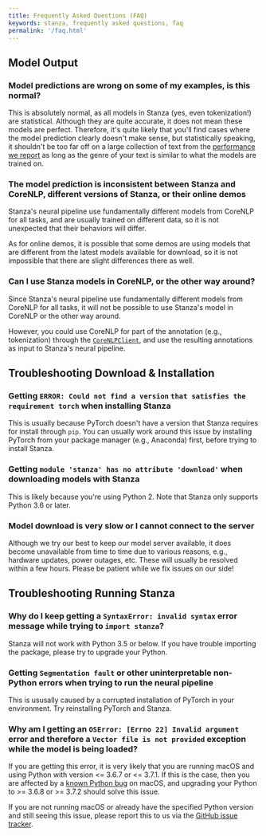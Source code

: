 ```yaml
---
title: Frequently Asked Questions (FAQ)
keywords: stanza, frequently asked questions, faq
permalink: '/faq.html'
---
```


## Model Output

### Model predictions are wrong on some of my examples, is this normal?

This is absolutely normal, as all models in Stanza (yes, even tokenization!) are statistical. Although they are quite accurate, it does not mean these models are perfect. Therefore, it's quite likely that you'll find cases where the model prediction clearly doesn't make sense, but statistically speaking, it shouldn't be too far off on a large collection of text from the [performance we report](performance.md) as long as the genre of your text is similar to what the models are trained on.

### The model prediction is inconsistent between Stanza and CoreNLP, different versions of Stanza, or their online demos

Stanza's neural pipeline use fundamentally different models from CoreNLP for all tasks, and are usually trained on different data, so it is not unexpected that their behaviors will differ.

As for online demos, it is possible that some demos are using models that are different from the latest models available for download, so it is not impossible that there are slight differences there as well.

### Can I use Stanza models in CoreNLP, or the other way around?

Since Stanza's neural pipeline use fundamentally different models from CoreNLP for all tasks, it will not be possible to use Stanza's model in CoreNLP or the other way around.

However, you could use CoreNLP for part of the annotation (e.g., tokenization) through the [`CoreNLPClient`](corenlp_client.md), and use the resulting annotations as input to Stanza's neural pipeline.

## Troubleshooting Download & Installation

### Getting `ERROR: Could not find a version` `that satisfies the requirement torch` when installing Stanza

This is usually because PyTorch doesn't have a version that Stanza requires for install through `pip`. You can usually work around this issue by installing PyTorch from your package manager (e.g., Anaconda) first, before trying to install Stanza.

### Getting `module 'stanza' has no attribute 'download'` when downloading models with Stanza

This is likely because you're using Python 2. Note that Stanza only supports Python 3.6 or later.

### Model download is very slow or I cannot connect to the server

Although we try our best to keep our model server available, it does become unavailable from time to time due to various reasons, e.g., hardware updates, power outages, etc. These will usually be resolved within a few hours. Please be patient while we fix issues on our side!

## Troubleshooting Running Stanza

### Why do I keep getting a `SyntaxError: invalid syntax` error message while trying to `import stanza`?

Stanza will not work with Python 3.5 or below. If you have trouble importing the package, please try to upgrade your Python.

### Getting `Segmentation fault` or other uninterpretable non-Python errors when trying to run the neural pipeline

This is ususally caused by a corrupted installation of PyTorch in your environment. Try reinstalling PyTorch and Stanza.

### Why am I getting an `OSError: [Errno 22] Invalid argument` error and therefore a `Vector file is not provided` exception while the model is being loaded?

If you are getting this error, it is very likely that you are running macOS and using Python with version <= 3.6.7 or <= 3.7.1. If this is the case, then you are affected by a [known Python bug](https://bugs.python.org/issue24658) on macOS, and upgrading your Python to >= 3.6.8 or >= 3.7.2 should solve this issue.

If you are not running macOS or already have the specified Python version and still seeing this issue, please report this to us via the [GitHub issue tracker](https://github.com/stanfordnlp/stanza/issues).

